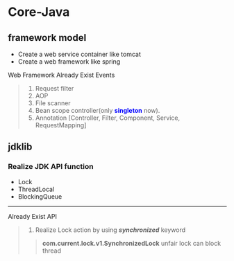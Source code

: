 # Core-Java

## framework model
* Create a web service container like tomcat 
* Create a web framework like spring

Web Framework Already Exist Events 
>1.  Request filter<br>
>2.  AOP<br>
>3.  File scanner<br>
>4.  Bean scope controller(only <b><font color="blue">singleton</font></b> now).<br>
>5.  Annotation [Controller, Filter, Component, Service, RequestMapping]<br>

## jdklib
### Realize JDK API function
* Lock
* ThreadLocal
* BlockingQueue
***
Already Exist API
>1.  Realize Lock action by using <i><b>synchronized</b></i> keyword
>><b>com.current.lock.v1.SynchronizedLock</b> unfair lock can block thread
